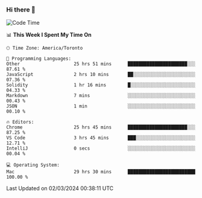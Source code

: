 ### Hi there 👋


<!--START_SECTION:waka-->
![Code Time](http://img.shields.io/badge/Code%20Time-1%2C744%20hrs%2036%20mins-blue)

📊 **This Week I Spent My Time On** 

```text
🕑︎ Time Zone: America/Toronto

💬 Programming Languages: 
Other                    25 hrs 51 mins      ██████████████████████░░░   87.61 % 
JavaScript               2 hrs 10 mins       ██░░░░░░░░░░░░░░░░░░░░░░░   07.36 % 
Solidity                 1 hr 16 mins        █░░░░░░░░░░░░░░░░░░░░░░░░   04.33 % 
Markdown                 7 mins              ░░░░░░░░░░░░░░░░░░░░░░░░░   00.43 % 
JSON                     1 min               ░░░░░░░░░░░░░░░░░░░░░░░░░   00.10 % 

🔥 Editors: 
Chrome                   25 hrs 45 mins      ██████████████████████░░░   87.25 % 
VS Code                  3 hrs 45 mins       ███░░░░░░░░░░░░░░░░░░░░░░   12.71 % 
IntelliJ                 0 secs              ░░░░░░░░░░░░░░░░░░░░░░░░░   00.04 % 

💻 Operating System: 
Mac                      29 hrs 30 mins      █████████████████████████   100.00 % 
```


 Last Updated on 02/03/2024 00:38:11 UTC
<!--END_SECTION:waka-->

<!--
**SillyPasty/SillyPasty** is a ✨ _special_ ✨ repository because its `README.md` (this file) appears on your GitHub profile.

Here are some ideas to get you started:

- 🔭 I’m currently working on ...
- 🌱 I’m currently learning ...
- 👯 I’m looking to collaborate on ...
- 🤔 I’m looking for help with ...
- 💬 Ask me about ...
- 📫 How to reach me: ...
- 😄 Pronouns: ...
- ⚡ Fun fact: ...
-->


